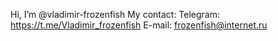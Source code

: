 Hi, I’m @vladimir-frozenfish
My contact:
Telegram: https://t.me/Vladimir_frozenfish
E-mail: frozenfish@internet.ru
